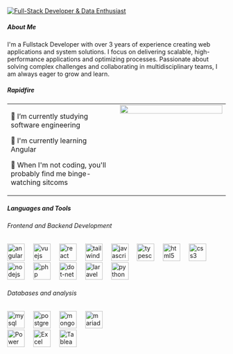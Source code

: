 
<a href="https://git.io/typing-svg">
    <img src="https://readme-typing-svg.herokuapp.com?font=Montserrat&weight=500&size=25&duration=4500&pause=500&color=0071E1&width=600&lines=Hello%2C+it's+María+Ortega;Full-Stack+Developer+%26+Data+Enthusiast" alt="Full-Stack Developer & Data Enthusiast"/>
</a>
<br>

<h5> About Me   </h5>
I'm a Fullstack Developer with over 3 years of experience creating web applications and system solutions. I focus on delivering scalable, high-performance applications and optimizing processes. Passionate about solving complex challenges and collaborating in multidisciplinary teams, I am always eager to grow and learn.  

<br>

<h5>  Rapidfire   </h5>
<table><tr><td valign="top" width="50%">

📖 I’m currently studying software engineering  

🌱 I'm currently learning Angular  

🎥 When I'm not coding, you'll probably find me binge-watching sitcoms  

</td><td valign="top" width="50%">

<div align="center">
<img src="https://github.com/My0th/My0th/raw/main/assets/" align="center" style="width: 100%" />
</div>  
</td></tr></table>  

<h5>  Languages and Tools  </h5>

<h6> Frontend and Backend Development</h6>

<div align="left">
  <img src="https://cdn.jsdelivr.net/gh/devicons/devicon/icons/angularjs/angularjs-original.svg" height="40" alt="angularjs logo" />
  <img width="12" />
  <img src="https://cdn.jsdelivr.net/gh/devicons/devicon/icons/vuejs/vuejs-original.svg" height="40" alt="vuejs logo" />
  <img width="12" />
  <img src="https://cdn.jsdelivr.net/gh/devicons/devicon/icons/react/react-original.svg" height="40" alt="react logo" />
  <img width="12" />
  <img src="https://profilinator.rishav.dev/skills-assets/tailwindcss.svg" height="40" alt="tailwind logo" />
  <img width="12" />
  <img src="https://cdn.jsdelivr.net/gh/devicons/devicon/icons/javascript/javascript-original.svg" height="40" alt="javascript logo" />
  <img width="12" />
  <img src="https://cdn.jsdelivr.net/gh/devicons/devicon/icons/typescript/typescript-original.svg" height="40" alt="typescript logo" />
  <img width="12" />
  <img src="https://profilinator.rishav.dev/skills-assets/html5-original-wordmark.svg" height="40" alt="html5 logo" />
  <img width="12" />
  <img src="https://profilinator.rishav.dev/skills-assets/css3-original-wordmark.svg" height="40" alt="css3 logo" />
</div>

<div align="left">
  <img src="https://cdn.jsdelivr.net/gh/devicons/devicon/icons/nodejs/nodejs-original.svg" height="40" alt="nodejs logo" />
  <img width="12" />
  <img src="https://cdn.jsdelivr.net/gh/devicons/devicon/icons/php/php-original.svg" height="40" alt="php logo" />
  <img width="12" />
  <img src="https://cdn.jsdelivr.net/gh/devicons/devicon/icons/dot-net/dot-net-original.svg" height="40" alt="dot-net logo" />
  <img width="12" />
  <img src="https://profilinator.rishav.dev/skills-assets/laravel-plain-wordmark.svg" height="40" alt="laravel logo" />
  <img width="12" />
  <img src="https://cdn.jsdelivr.net/gh/devicons/devicon/icons/python/python-original.svg" height="40" alt="python logo" />
</div>

<h6> Databases and analysis </h6>

<div align="left">
  <img src="https://profilinator.rishav.dev/skills-assets/mysql-original-wordmark.svg" height="40" alt="mysql logo" />
  <img width="12" />
  <img src="https://cdn.jsdelivr.net/gh/devicons/devicon/icons/postgresql/postgresql-original.svg" height="40" alt="postgresql logo" />
  <img width="12" />
  <img src="https://cdn.jsdelivr.net/gh/devicons/devicon/icons/mongodb/mongodb-original.svg" height="40" alt="mongodb logo" />
  <img width="12" />
  <img src="https://cdn.jsdelivr.net/gh/devicons/devicon/icons/mariadb/mariadb-original.svg" height="40" alt="mariadb logo" />
</div>

<div align="left">
  <img src="https://upload.wikimedia.org/wikipedia/commons/c/cf/New_Power_BI_Logo.svg" height="40" alt="Power BI logo" />
  <img width="12" />
  <img src="https://upload.wikimedia.org/wikipedia/commons/thumb/3/34/Microsoft_Office_Excel_%282019%E2%80%93present%29.svg/826px-Microsoft_Office_Excel_%282019%E2%80%93present%29.svg.png" height="40" alt="Excel logo" />
  <img width="12" />
  <img src="https://www.svgrepo.com/show/354428/tableau-icon.svg" height="40" alt="Tableau logo" />
</div>




<!--
**My0th/My0th** is a ✨ _special_ ✨ repository because its `README.md` (this file) appears on your GitHub profile.

Here are some ideas to get you started:

- 🔭 I’m currently working on ...
- 🌱 I’m currently learning ...
- 👯 I’m looking to collaborate on ...
- 🤔 I’m looking for help with ...
- 💬 Ask me about ...
- 📫 How to reach me: ...
- 😄 Pronouns: ...
- ⚡ Fun fact: ...
-->
